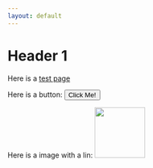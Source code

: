 ```yaml
---
layout: default
---
```


Header 1
===============

Here is a [test page](https://azhb.github.io/test/)

Here is a button:
<button type="button">Click Me!</button>

Here is a image with a lin: <a href="https://www.w3schools.com">
<img border="0" alt="" src="test1.jpg" width="100" height="100">
</a>

